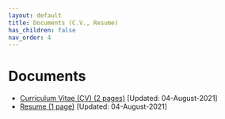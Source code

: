 ```yaml
---
layout: default
title: Documents (C.V., Resume)
has_children: false
nav_order: 4
---
```

# Documents  

* [Curriculum Vitae (CV) (2 pages)](/assets/documents/Mudit_CV_4Aug2021.pdf) [Updated: 04-August-2021]
* [Resume (1 page)](/assets/documents/Mudit_Resume_4Aug2021.pdf) [Updated: 04-August-2021]